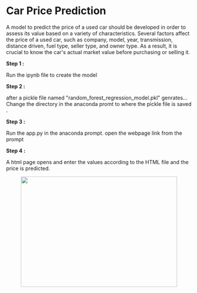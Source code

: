 # Car Price Prediction

A model to predict the price of a used car should be developed in order to assess its value based on a variety of characteristics. Several factors affect the price of a used car, such as company, model, year, transmission, distance driven, fuel type, seller type, and owner type. As a result, it is crucial to know the car's actual market value before purchasing or selling it.

**Step 1 :**

Run the ipynb file to create the model

**Step 2 :**

after a pickle file named "random_forest_regression_model.pkl" genrates... Change the directory in the anaconda promt to where the pickle file is saved .

**Step 3 :**

Run the app.py in the anaconda prompt. open the webpage link from the prompt

**Step 4 :**

A html page opens and enter the values according to the HTML file and the price is predicted.

<p align="center">
<img src="https://github.com/iyashk/Car-Price-Prediction/blob/main/IMAGE.png?raw=true" width="425" height="300" />
</p>
